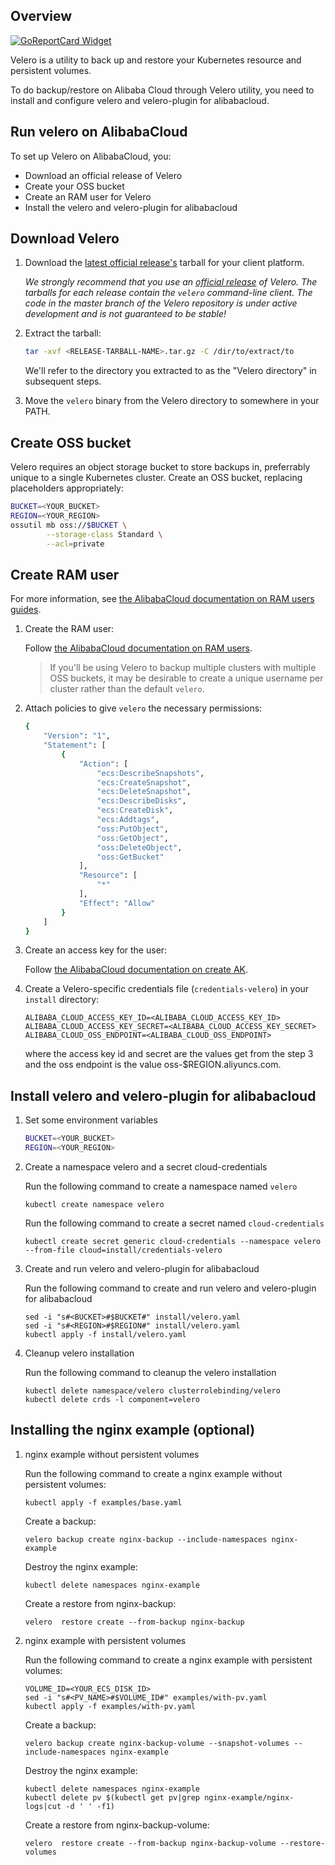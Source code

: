 ## Overview

[![GoReportCard Widget]][GoReportCardResult]

Velero is a utility to back up and restore your Kubernetes resource and persistent volumes.

To do backup/restore on Alibaba Cloud through Velero utility, you need to install and configure velero and velero-plugin for alibabacloud.

## Run velero on AlibabaCloud

To set up Velero on AlibabaCloud, you:

* Download an official release of Velero
* Create your OSS bucket
* Create an RAM user for Velero
* Install the velero and velero-plugin for alibabacloud

## Download Velero

1. Download the [latest official release's](https://github.com/heptio/velero/releases) tarball for your client platform.

    _We strongly recommend that you use an [official release](https://github.com/heptio/velero/releases) of
Velero. The tarballs for each release contain the `velero` command-line client. The code in the master branch
of the Velero repository is under active development and is not guaranteed to be stable!_

1. Extract the tarball:

    ```bash
    tar -xvf <RELEASE-TARBALL-NAME>.tar.gz -C /dir/to/extract/to 
    ```
    
    We'll refer to the directory you extracted to as the "Velero directory" in subsequent steps.

2. Move the `velero` binary from the Velero directory to somewhere in your PATH.

## Create OSS bucket

Velero requires an object storage bucket to store backups in, preferrably unique to a single Kubernetes cluster. Create an OSS bucket, replacing placeholders appropriately:

```bash
BUCKET=<YOUR_BUCKET>
REGION=<YOUR_REGION>
ossutil mb oss://$BUCKET \
        --storage-class Standard \
        --acl=private
```

## Create RAM user

For more information, see [the AlibabaCloud documentation on RAM users guides][14].

1. Create the RAM user:

    Follow [the AlibabaCloud documentation on RAM users][22].
    
    > If you'll be using Velero to backup multiple clusters with multiple OSS buckets, it may be desirable to create a unique username per cluster rather than the default `velero`.

2. Attach policies to give `velero` the necessary permissions:

    ```bash
    {
        "Version": "1",
        "Statement": [
            {
                "Action": [
                    "ecs:DescribeSnapshots",
                    "ecs:CreateSnapshot",
                    "ecs:DeleteSnapshot",
                    "ecs:DescribeDisks",
                    "ecs:CreateDisk",
                    "ecs:Addtags",
                    "oss:PutObject",
                    "oss:GetObject",
                    "oss:DeleteObject",
                    "oss:GetBucket"
                ],
                "Resource": [
                    "*"
                ],
                "Effect": "Allow"
            }
        ]
    }
    ```
3. Create an access key for the user:

    Follow [the AlibabaCloud documentation on create AK][24].

4. Create a Velero-specific credentials file (`credentials-velero`) in your `install` directory:

    ```
    ALIBABA_CLOUD_ACCESS_KEY_ID=<ALIBABA_CLOUD_ACCESS_KEY_ID>
    ALIBABA_CLOUD_ACCESS_KEY_SECRET=<ALIBABA_CLOUD_ACCESS_KEY_SECRET>
    ALIBABA_CLOUD_OSS_ENDPOINT=<ALIBABA_CLOUD_OSS_ENDPOINT>
    ```

    where the access key id and secret are the values get from the step 3 and the oss endpoint is the value oss-$REGION.aliyuncs.com.  
     
## Install velero and velero-plugin for alibabacloud

1. Set some environment variables

	```bash
	BUCKET=<YOUR_BUCKET>
	REGION=<YOUR_REGION>
	```

2. Create a namespace velero and a secret cloud-credentials

	Run the following command to create a namespace named `velero`

	`kubectl create namespace velero`

	Run the following command to create a secret named `cloud-credentials`

	`kubectl create secret generic cloud-credentials --namespace velero --from-file cloud=install/credentials-velero`
	
3. Create and run velero and velero-plugin for alibabacloud

	Run the following command to create and run velero and velero-plugin for alibabacloud
	
	```
	sed -i "s#<BUCKET>#$BUCKET#" install/velero.yaml
	sed -i "s#<REGION>#$REGION#" install/velero.yaml
	kubectl apply -f install/velero.yaml
	```
	
4. Cleanup velero installation

	Run the following command to cleanup the velero installation
	
	```
	kubectl delete namespace/velero clusterrolebinding/velero
	kubectl delete crds -l component=velero
	```
	
## Installing the nginx example (optional)

1. nginx example without persistent volumes

	Run the following command to create a nginx example without persistent volumes:
	
	`kubectl apply -f examples/base.yaml`
	
	Create a backup:
	
	`velero backup create nginx-backup --include-namespaces nginx-example`
	
	Destroy the nginx example:
	
	`kubectl delete namespaces nginx-example`
	
	Create a restore from nginx-backup:
	
	`velero  restore create --from-backup nginx-backup`

2. nginx example with persistent volumes

	Run the following command to create a nginx example with persistent volumes:

	```
	VOLUME_ID=<YOUR_ECS_DISK_ID>
	sed -i "s#<PV_NAME>#$VOLUME_ID#" examples/with-pv.yaml
	kubectl apply -f examples/with-pv.yaml
	```
	
	Create a backup:
	
	`velero backup create nginx-backup-volume --snapshot-volumes --include-namespaces nginx-example`
	
	Destroy the nginx example:
	
	```
	kubectl delete namespaces nginx-example
	kubectl delete pv $(kubectl get pv|grep nginx-example/nginx-logs|cut -d ' ' -f1)
	```
	
	Create a restore from nginx-backup-volume:
	
	`velero  restore create --from-backup nginx-backup-volume --restore-volumes`
	

[14]: https://www.alibabacloud.com/help/doc-detail/28645.htm
[22]: https://www.alibabacloud.com/help/doc-detail/93720.htm
[23]: https://www.alibabacloud.com/help/doc-detail/50452.htm
[24]: https://www.alibabacloud.com/help/doc-detail/53045.htm

[GoReportCard Widget]: https://goreportcard.com/badge/github.com/AliyunContainerService/velero-plugin
[GoReportCardResult]: https://goreportcard.com/report/github.com/AliyunContainerService/velero-plugin
